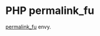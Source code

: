 PHP permalink_fu
================

[permalink_fu](https://github.com/technoweenie/permalink_fu) envy.
